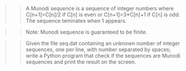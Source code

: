 >> A Munodi sequence is a sequence of integer numbers  where C[n+1]=C[n]/2 if C[n] is even or C[n+1]=3*C[n]+1  if C[n] is odd. The sequence teminates when 1 appears.

>> Note: Munodi sequence is guaranteed to be finite.

>> Given the file seq.dat containing an unknown number of integer sequences, one per line, with number separated by spaces; write a Python program that check if the sequences are Munodi sequences and print the result on the screen.
